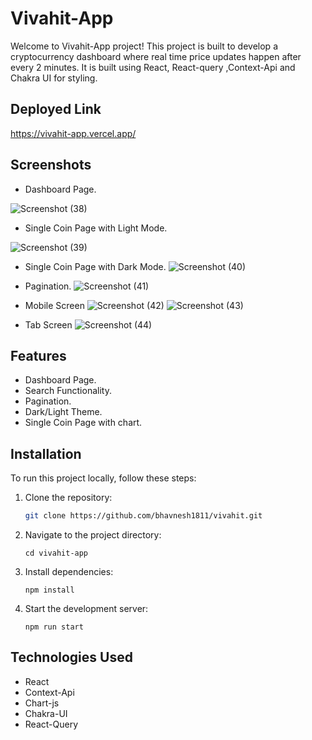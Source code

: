 # Vivahit-App

Welcome to Vivahit-App project! This project is built to develop a cryptocurrency dashboard where real time price updates happen after every 2 minutes. It is built using React, React-query ,Context-Api and Chakra UI for styling.

## Deployed Link
https://vivahit-app.vercel.app/

## Screenshots

- Dashboard Page.

![Screenshot (38)](https://github.com/bhavnesh1811/vivahit/assets/110032728/080c22b7-dcd0-4629-a2d7-1df647554523)

- Single Coin Page with Light Mode.

![Screenshot (39)](https://github.com/bhavnesh1811/vivahit/assets/110032728/84746467-f686-413f-ac8a-6aa7ac341e16)

- Single Coin Page with Dark Mode.
![Screenshot (40)](https://github.com/bhavnesh1811/vivahit/assets/110032728/1fbcf480-adaa-48e6-9af9-12b256409011)

- Pagination.
![Screenshot (41)](https://github.com/bhavnesh1811/vivahit/assets/110032728/2086f962-43f0-472c-a3ea-50b04df628d2)

- Mobile Screen
![Screenshot (42)](https://github.com/bhavnesh1811/vivahit/assets/110032728/26c38712-a210-4ee2-b764-945a2c22c9a1)
![Screenshot (43)](https://github.com/bhavnesh1811/vivahit/assets/110032728/0ae5e282-9201-4ee6-8ca2-12d4caddf055)

- Tab Screen
![Screenshot (44)](https://github.com/bhavnesh1811/vivahit/assets/110032728/f4fb03f4-6f66-4a96-b944-f4a92d358b0b)


## Features

- Dashboard Page.
- Search Functionality.
- Pagination.
- Dark/Light Theme.
- Single Coin Page with chart.

## Installation

To run this project locally, follow these steps:

1. Clone the repository:

    ```bash
    git clone https://github.com/bhavnesh1811/vivahit.git
    ```
2. Navigate to the project directory:
    ```
    cd vivahit-app
    ```

3. Install dependencies:
    ```
    npm install
    ```

4. Start the development server:
    ```
    npm run start
    ```
## Technologies Used

- React
- Context-Api
- Chart-js
- Chakra-UI
- React-Query
